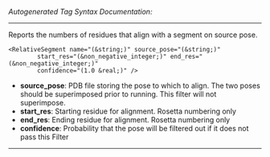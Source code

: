 _Autogenerated Tag Syntax Documentation:_

---
Reports the numbers of residues that align with a segment on source pose.

```
<RelativeSegment name="(&string;)" source_pose="(&string;)"
        start_res="(&non_negative_integer;)" end_res="(&non_negative_integer;)"
        confidence="(1.0 &real;)" />
```

-   **source_pose**: PDB file storing the pose to which to align. The two poses should be superimposed prior to running. This filter will not superimpose.
-   **start_res**: Starting residue for alignment. Rosetta numbering only
-   **end_res**: Ending residue for alignment. Rosetta numbering only
-   **confidence**: Probability that the pose will be filtered out if it does not pass this Filter

---

